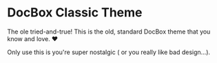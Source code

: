 # DocBox Classic Theme

The ole tried-and-true! This is the old, standard DocBox theme that you know and love. ❤

Only use this is you're super nostalgic ( or you really like bad design...).